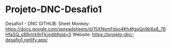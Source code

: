 # Projeto-DNC-Desafio1
Desafio1 - DNC
GITHUB: 
Sheet Monkey: https://docs.google.com/spreadsheets/d/15XNsmFdso4Kh4fgqQn9b6s8_78HfaSQ_s89vtrk9rFk/edit#gid=0
Website: https://projeto-dnc-desafio1.netlify.app/

